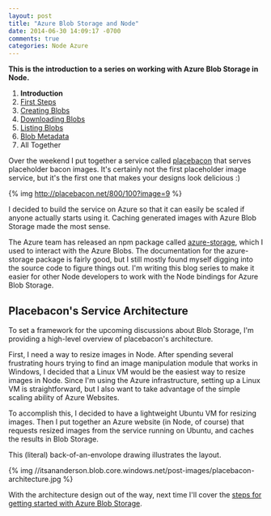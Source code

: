 ```yaml
---
layout: post
title: "Azure Blob Storage and Node"
date: 2014-06-30 14:09:17 -0700
comments: true
categories: Node Azure
---
```


**This is the introduction to a series on working with Azure Blob Storage in Node.**

1. **Introduction**
1. [First Steps](/blog/2014/07/01/azure-blob-storage-and-node-first-steps/)
1. [Creating Blobs](/blog/2014/07/02/azure-blob-storage-and-node-creating-blobs/)
1. [Downloading Blobs](/blog/2014/07/03/azure-blob-storage-and-node-downloading-blobs/)
1. [Listing Blobs](/blog/2014/07/07/azure-blob-storage-and-node-listing-blobs/)
1. [Blob Metadata](/blog/2014/07/08/azure-blob-storage-and-node-blob-metadata/)
1. All Together

Over the weekend I put together a service called [placebacon](http://placebacon.net) that serves placeholder bacon images.
It's certainly not the first placeholder image service, but it's the first one that makes your designs look delicious :)

{% img http://placebacon.net/800/100?image=9 %}

I decided to build the service on Azure so that it can easily be scaled if anyone actually starts using it.
Caching generated images with Azure Blob Storage made the most sense.

The Azure team has released an npm package called [azure-storage](https://www.npmjs.org/package/azure-storage), which I used to interact with the Azure Blobs.
The documentation for the azure-storage package is fairly good, but I still mostly found myself digging into the source code to figure things out.
I'm writing this blog series to make it easier for other Node developers to work with the Node bindings for Azure Blob Storage.

Placebacon's Service Architecture
---

To set a framework for the upcoming discussions about Blob Storage, I'm providing a high-level overview of placebacon's architecture.

First, I need a way to resize images in Node.
After spending several frustrating hours trying to find an image manipulation module that works in Windows, I decided that a Linux VM would be the easiest way to resize images in Node.
Since I'm using the Azure infrastructure, setting up a Linux VM is straightforward, but I also want to take advantage of the simple scaling ability of Azure Websites.

To accomplish this, I decided to have a lightweight Ubuntu VM for resizing images.
Then I put together an Azure website (in Node, of course) that requests resized images from the service running on Ubuntu, and caches the results in Blob Storage.

This (literal) back-of-an-envolope drawing illustrates the layout.

{% img //itsananderson.blob.core.windows.net/post-images/placebacon-architecture.jpg %}

With the architecture design out of the way, next time I'll cover the [steps for getting started with Azure Blob Storage](/blog/2014/07/01/azure-blob-storage-and-node-first-steps/).
